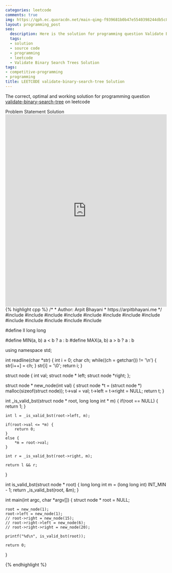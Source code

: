 ```yaml
---
categories: leetcode
comments: true
img: https://qph.ec.quoracdn.net/main-qimg-f939681b0b47e5540398244db5c8966f?convert_to_webp=true
layout: programming_post
seo:
  description: Here is the solution for programming question Validate Binary Search Trees on leetcode
  tags:
  - solution
  - source code
  - programming
  - leetcode
  - Validate Binary Search Trees Solution
tags:
- competitive-programming
- programming
title: LEETCODE validate-binary-search-tree Solution
---
```

The correct, optimal and working solution for programming question [validate-binary-search-tree](https://leetcode.com/problems/validate-binary-search-tree/) on leetcode

<div class="ui secondary pointing large menu">
  <a class="grey item" data-tab="problem-statement">
    Problem Statement
  </a>
  <a class="active item grey" data-tab="solution">
    Solution
  </a>
</div>
<div class="ui bottom attached tab" data-tab="problem-statement">
    <iframe src="https://leetcode.com/problems/validate-binary-search-tree/" width="100%" height="600px" style="overflow: scroll; border: none;"></iframe>
</div>
<div class="ui bottom attached active tab" data-tab="solution">
{% highlight cpp %}
/*
 *  Author: Arpit Bhayani
 *  https://arpitbhayani.me
 */
#include <cmath>
#include <cstdio>
#include <cstdlib>
#include <climits>
#include <deque>
#include <iostream>
#include <list>
#include <limits>
#include <map>
#include <queue>
#include <set>
#include <stack>
#include <vector>

#define ll long long

#define MIN(a, b) a < b ? a : b
#define MAX(a, b) a > b ? a : b

using namespace std;

int readline(char *str) {
    int i = 0;
    char ch;
    while((ch = getchar()) != '\n') {
        str[i++] = ch;
    }
    str[i] = '\0';
    return i;
}

struct node {
    int val;
    struct node * left;
    struct node *right;
};


struct node * new_node(int val) {
    struct node *t = (struct node *) malloc(sizeof(struct node));
    t->val = val;
    t->left = t->right = NULL;
    return t;
}

int _is_valid_bst(struct node * root, long long int * m) {
    if(root == NULL) {
        return 1;
    }

    int l = _is_valid_bst(root->left, m);

    if(root->val <= *m) {
        return 0;
    }
    else {
        *m = root->val;
    }

    int r = _is_valid_bst(root->right, m);

    return l && r;
}

int is_valid_bst(struct node * root) {
    long long int m = (long long int) INT_MIN - 1;
    return _is_valid_bst(root, &m);
}

int main(int argc, char *argv[]) {
    struct node * root = NULL;

    root = new_node(1);
    root->left = new_node(1);
    // root->right = new_node(15);
    // root->right->left = new_node(6);
    // root->right->right = new_node(20);

    printf("%d\n", is_valid_bst(root));

    return 0;
}

{% endhighlight %}
</div>
